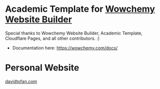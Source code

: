# Academic Template for [Wowchemy Website Builder](https://wowchemy.com)

Special thanks to Wowchemy Website Builder, Academic Template, Cloudflare Pages, and all other contributors. :)

* Documentation here: https://wowchemy.com/docs/

# Personal Website

[davidtofan.com](https://davidtofan.com/)
